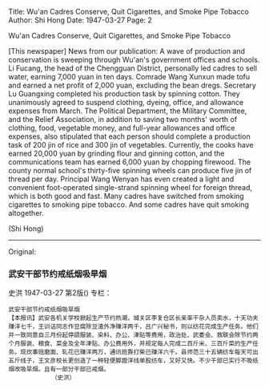 Title: Wu'an Cadres Conserve, Quit Cigarettes, and Smoke Pipe Tobacco
Author: Shi Hong
Date: 1947-03-27
Page: 2

Wu'an Cadres Conserve, Quit Cigarettes, and Smoke Pipe Tobacco

[This newspaper] News from our publication: A wave of production and conservation is sweeping through Wu'an's government offices and schools. Li Fucang, the head of the Chengguan District, personally led cadres to sell water, earning 7,000 yuan in ten days. Comrade Wang Xunxun made tofu and earned a net profit of 2,000 yuan, excluding the bean dregs. Secretary Lu Guangxing completed his production task by spinning cotton. They unanimously agreed to suspend clothing, dyeing, office, and allowance expenses from March. The Political Department, the Military Committee, and the Relief Association, in addition to saving two months' worth of clothing, food, vegetable money, and full-year allowances and office expenses, also stipulated that each person should complete a production task of 200 jin of rice and 300 jin of vegetables. Currently, the cooks have earned 20,000 yuan by grinding flour and ginning cotton, and the communications team has earned 6,000 yuan by chopping firewood. The county normal school's thirty-five spinning wheels can produce five jin of thread per day. Principal Wang Wenyan has even created a light and convenient foot-operated single-strand spinning wheel for foreign thread, which is both good and fast. Many cadres have switched from smoking cigarettes to smoking pipe tobacco. And some cadres have quit smoking altogether.

(Shi Hong)



<hr /> 

Original: 


### 武安干部节约戒纸烟吸旱烟
史洪
1947-03-27
第2版()
专栏：

    武安干部节约戒纸烟吸旱烟
    【本报讯】武安各机关学校掀起生产节约热潮，城关区李复仓区长亲率干杂人员卖水，十天功夫赚洋七千，王训诂同志作豆腐除豆渣外净赚洋两千，吕广兴秘书，则以纺花完成生产任务。他们并一致同意自三月份起停颌服装、染料、办公、津贴等费用，政治处、武委会、救联会除节约两个月服装、粮食、菜金及全年津贴、办公费用外，并规定每人完成二百斤米、三百斤菜的生产任务。现炊事班磨面、轧花已赚洋两万，通讯班靠打柴已赚洋六千。县师范三十五辆纺车每天可出五斤线子，王文彦校长更创造了一种轻便脚蹬洋线单股纺车，又好又快。不少干部已实行不吸纸烟改吸旱烟。且有一部分干部已戒烟。
                （史洪）
